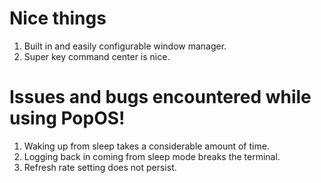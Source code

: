# Nice things
1. Built in and easily configurable window manager.
2. Super key command center is nice.

# Issues and bugs encountered while using PopOS!
1. Waking up from sleep takes a considerable amount of time.
1. Logging back in coming from sleep mode breaks the terminal.
3. Refresh rate setting does not persist.
